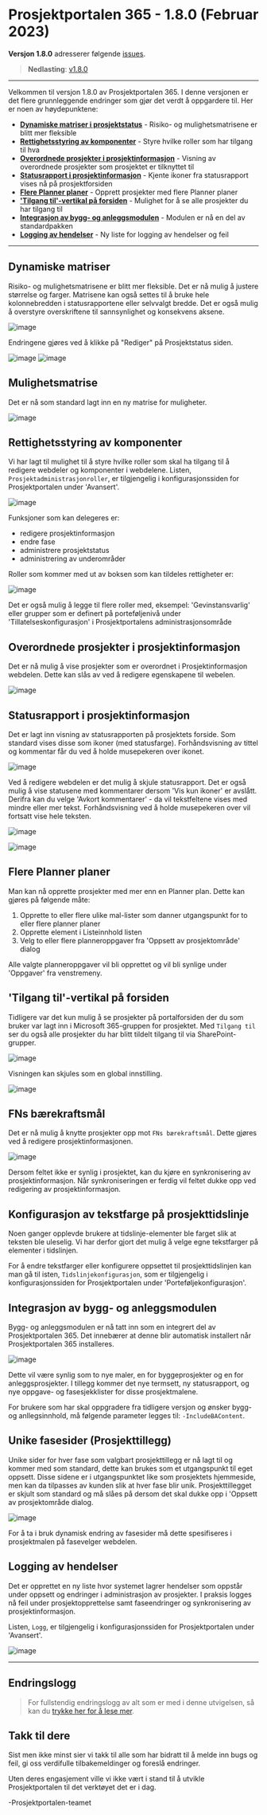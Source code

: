 # Prosjektportalen 365 - 1.8.0 (Februar 2023)

**Versjon 1.8.0** adresserer følgende [issues](https://github.com/Puzzlepart/prosjektportalen365/issues?q=is%3Aissue+is%3Aclosed+milestone%3A1.8).
> **Nedlasting**: [v1.8.0](https://github.com/Puzzlepart/prosjektportalen365/releases)

---

Velkommen til versjon 1.8.0 av Prosjektportalen 365. I denne versjonen er det flere grunnleggende endringer som gjør det verdt å oppgardere til. Her er noen av høydepunktene:

- **[Dynamiske matriser i prosjektstatus](#dynamiske-matriser)** - Risiko- og mulighetsmatrisene er blitt mer fleksible
- **[Rettighetsstyring av komponenter](#rettighetsstyring-av-komponenter)** - Styre hvilke roller som har tilgang til hva
- **[Overordnede prosjekter i prosjektinformasjon](#overordnede-prosjekter-i-prosjektinformasjon)** - Visning av overordnede prosjekter som prosjektet er tilknyttet til
- **[Statusrapport i prosjektinformasjon](#statusrapport-i-prosjektinformasjon)** - Kjente ikoner fra statusrapport vises nå på prosjektforsiden
- **[Flere Planner planer](#flere-planner-planer)** - Opprett prosjekter med flere Planner planer
- **['Tilgang til'-vertikal på forsiden](#tilgang-til-vertikal-på-forsiden)** - Mulighet for å se alle prosjekter du har tilgang til
- **[Integrasjon av bygg- og anleggsmodulen](#integrasjon-av-bygg--og-anleggsmodulen)** - Modulen er nå en del av standardpakken
- **[Logging av hendelser](#logging-av-hendelser)** - Ny liste for logging av hendelser og feil

---

## Dynamiske matriser

Risiko- og mulighetsmatrisene er blitt mer fleksible. Det er nå mulig å justere størrelse og farger. Matrisene kan også settes til å bruke hele kolonnebredden i statusrapportene eller selvvalgt bredde. Det er også mulig å overstyre overskriftene til sannsynlighet og konsekvens aksene.

![image](./assets/usikkerhetsmatrise-3.png)

Endringene gjøres ved å klikke på "Rediger" på Prosjektstatus siden.

![image](./assets/usikkerhetsmatrise-1.png) ![image](./assets/usikkerhetsmatrise-2.png)

## Mulighetsmatrise

Det er nå som standard lagt inn en ny matrise for muligheter.

![image](./assets/mulighetsmatrise.png)

## Rettighetsstyring av komponenter

Vi har lagt til mulighet til å styre hvilke roller som skal ha tilgang til å redigere webdeler og komponenter i webdelene. Listen, `Prosjektadministrasjonroller`, er tilgjengelig i konfigurasjonssiden for Prosjektportalen under 'Avansert'.

![image](./assets/prosjektadministrasjonsroller.png)

Funksjoner som kan delegeres er:

- redigere prosjektinformasjon
- endre fase
- administrere prosjektstatus
- administrering av underområder

Roller som kommer med ut av boksen som kan tildeles rettigheter er:

![image](./assets/prosjektadministrasjonsroller-liste.png)

Det er også mulig å legge til flere roller med, eksempel: 'Gevinstansvarlig' eller grupper som er definert på porteføljenivå under 'Tillatelseskonfigurasjon' i Prosjektportalens administrasjonsområde

## Overordnede prosjekter i prosjektinformasjon

Det er nå mulig å vise prosjekter som er overordnet i Prosjektinformasjon webdelen. Dette kan slås av ved å redigere egenskapene til webelen.

![image](./assets/overordnet.png)

## Statusrapport i prosjektinformasjon

Det er lagt inn visning av statusrapporten på prosjektets forside. Som standard vises disse som ikoner (med statusfarge). Forhåndsvisning av tittel og kommentar får du ved å holde musepekeren over ikonet.

![image](./assets/statusrapport-prosjektinfo-1.png)

Ved å redigere webdelen er det mulig å skjule statusrapport. Det er også mulig å vise statusene med kommentarer dersom 'Vis kun ikoner' er avslått. Derifra kan du velge 'Avkort kommentarer' - da vil tekstfeltene vises med mindre eller mer tekst. Forhåndsvisning ved å holde musepekeren over vil fortsatt vise hele teksten.

![image](./assets/statusrapport-prosjektinfo-2.png)

![image](./assets/statusrapport-prosjektinfo-3.png)

## Flere Planner planer

Man kan nå opprette prosjekter med mer enn en Planner plan. Dette kan gjøres på følgende måte:

1. Opprette to eller flere ulike mal-lister som danner utgangspunkt for to eller flere planner planer
2. Opprette element i Listeinnhold listen
3. Velg to eller flere planneroppgaver fra 'Oppsett av prosjektområde' dialog

Alle valgte planneroppgaver vil bli opprettet og vil bli synlige under 'Oppgaver' fra venstremeny.

## 'Tilgang til'-vertikal på forsiden

Tidligere var det kun mulig å se prosjekter på portalforsiden der du som bruker var lagt inn i Microsoft 365-gruppen for prosjektet. Med `Tilgang til` ser du også alle prosjekter du har blitt tildelt tilgang til via SharePoint-grupper.

![image](./assets/tilgang-til-vertikal.png)

Visningen kan skjules som en global innstilling.

![image](./assets/tilgang-til-visning.png)

## FNs bærekraftsmål

Det er nå mulig å knytte prosjekter opp mot `FNs bærekraftsmål`. Dette gjøres ved å redigere prosjektinformasjonen.

![image](./assets/fns-baerekraftsmal.png)

Dersom feltet ikke er synlig i prosjektet, kan du kjøre en synkronisering av prosjektinformasjon. Når synkroniseringen er ferdig vil feltet dukke opp ved redigering av prosjektinformasjon.

## Konfigurasjon av tekstfarge på prosjekttidslinje

Noen ganger opplevde brukere at tidslinje-elementer ble farget slik at teksten ble uleselig. Vi har derfor gjort det mulig å velge egne tekstfarger på elementer i tidslinjen.

For å endre tekstfarger eller konfigurere oppsettet til prosjekttidslinjen kan man gå til isten, `Tidslinjekonfigurasjon`, som er tilgjengelig i konfigurasjonssiden for Prosjektportalen under 'Porteføljekonfigurasjon'.

## Integrasjon av bygg- og anleggsmodulen

Bygg- og anleggsmodulen er nå tatt inn som en integrert del av Prosjektportalen 365. Det innebærer at denne blir automatisk installert når Prosjektportalen 365 installeres.

![image](./assets/ba-mal.png)

Dette vil være synlig som to nye maler, en for byggeprosjekter og en for anleggsprosjekter. I tillegg kommer det nye termsett, ny statusrapport, og nye oppgave- og fasesjekklister for disse prosjektmalene.

For brukere som har skal oppgradere fra tidligere versjon og ønsker bygg- og anllegsinnhold, må følgende parameter legges til: `-IncludeBAContent`.

## Unike fasesider (Prosjekttillegg)

Unike sider for hver fase som valgbart prosjekttillegg er nå lagt til og kommer med som standard, dette kan brukes som et utgangspunkt til eget oppsett. Disse sidene er i utgangspunktet like som prosjektets hjemmeside, men kan da tilpasses av kunden slik at hver fase blir unik. Prosjekttillegget er skjult som standard og må slåes på dersom det skal dukke opp i 'Oppsett av prosjektområde dialog.

![image](./assets/fasesider.png)

For å ta i bruk dynamisk endring av fasesider må dette spesifiseres i prosjektmalen på fasevelger webdelen.

## Logging av hendelser

Det er opprettet en ny liste hvor systemet lagrer hendelser som oppstår under oppsett og endringer i administrasjon av prosjekter. I praksis logges nå feil under prosjektopprettelse samt faseendringer og synkronisering av prosjektinformasjon.

Listen, `Logg`, er tilgjengelig i konfigurasjonssiden for Prosjektportalen under 'Avansert'.

![image](./assets/logg.png)

---
## Endringslogg

> For fullstendig endringslogg av alt som er med i denne utvigelsen, så kan du [trykke her for å lese mer](../CHANGELOG.md#180---28022023).

## Takk til dere

Sist men ikke minst sier vi takk til alle som har bidratt til å melde inn bugs og feil, gi oss verdifulle tilbakemeldinger og foreslå endringer.

Uten deres engasjement ville vi ikke vært i stand til å utvikle Prosjektportalen til det verktøyet det er i dag.

-Prosjektportalen-teamet
